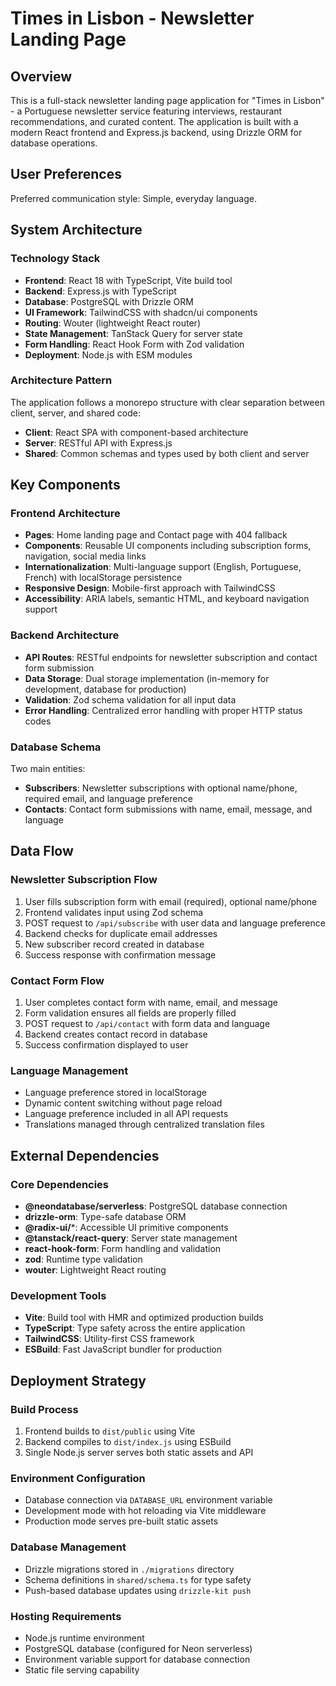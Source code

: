 # Times in Lisbon - Newsletter Landing Page

## Overview

This is a full-stack newsletter landing page application for "Times in Lisbon" - a Portuguese newsletter service featuring interviews, restaurant recommendations, and curated content. The application is built with a modern React frontend and Express.js backend, using Drizzle ORM for database operations.

## User Preferences

Preferred communication style: Simple, everyday language.

## System Architecture

### Technology Stack
- **Frontend**: React 18 with TypeScript, Vite build tool
- **Backend**: Express.js with TypeScript
- **Database**: PostgreSQL with Drizzle ORM
- **UI Framework**: TailwindCSS with shadcn/ui components
- **Routing**: Wouter (lightweight React router)
- **State Management**: TanStack Query for server state
- **Form Handling**: React Hook Form with Zod validation
- **Deployment**: Node.js with ESM modules

### Architecture Pattern
The application follows a monorepo structure with clear separation between client, server, and shared code:
- **Client**: React SPA with component-based architecture
- **Server**: RESTful API with Express.js
- **Shared**: Common schemas and types used by both client and server

## Key Components

### Frontend Architecture
- **Pages**: Home landing page and Contact page with 404 fallback
- **Components**: Reusable UI components including subscription forms, navigation, social media links
- **Internationalization**: Multi-language support (English, Portuguese, French) with localStorage persistence
- **Responsive Design**: Mobile-first approach with TailwindCSS
- **Accessibility**: ARIA labels, semantic HTML, and keyboard navigation support

### Backend Architecture
- **API Routes**: RESTful endpoints for newsletter subscription and contact form submission
- **Data Storage**: Dual storage implementation (in-memory for development, database for production)
- **Validation**: Zod schema validation for all input data
- **Error Handling**: Centralized error handling with proper HTTP status codes

### Database Schema
Two main entities:
- **Subscribers**: Newsletter subscriptions with optional name/phone, required email, and language preference
- **Contacts**: Contact form submissions with name, email, message, and language

## Data Flow

### Newsletter Subscription Flow
1. User fills subscription form with email (required), optional name/phone
2. Frontend validates input using Zod schema
3. POST request to `/api/subscribe` with user data and language preference
4. Backend checks for duplicate email addresses
5. New subscriber record created in database
6. Success response with confirmation message

### Contact Form Flow
1. User completes contact form with name, email, and message
2. Form validation ensures all fields are properly filled
3. POST request to `/api/contact` with form data and language
4. Backend creates contact record in database
5. Success confirmation displayed to user

### Language Management
- Language preference stored in localStorage
- Dynamic content switching without page reload
- Language preference included in all API requests
- Translations managed through centralized translation files

## External Dependencies

### Core Dependencies
- **@neondatabase/serverless**: PostgreSQL database connection
- **drizzle-orm**: Type-safe database ORM
- **@radix-ui/***: Accessible UI primitive components
- **@tanstack/react-query**: Server state management
- **react-hook-form**: Form handling and validation
- **zod**: Runtime type validation
- **wouter**: Lightweight React routing

### Development Tools
- **Vite**: Build tool with HMR and optimized production builds
- **TypeScript**: Type safety across the entire application
- **TailwindCSS**: Utility-first CSS framework
- **ESBuild**: Fast JavaScript bundler for production

## Deployment Strategy

### Build Process
1. Frontend builds to `dist/public` using Vite
2. Backend compiles to `dist/index.js` using ESBuild
3. Single Node.js server serves both static assets and API

### Environment Configuration
- Database connection via `DATABASE_URL` environment variable
- Development mode with hot reloading via Vite middleware
- Production mode serves pre-built static assets

### Database Management
- Drizzle migrations stored in `./migrations` directory
- Schema definitions in `shared/schema.ts` for type safety
- Push-based database updates using `drizzle-kit push`

### Hosting Requirements
- Node.js runtime environment
- PostgreSQL database (configured for Neon serverless)
- Environment variable support for database connection
- Static file serving capability